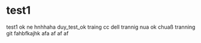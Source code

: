 # test1
test1
ok ne hnhhaha
duy_test_ok
traing cc
dell trannig nua
ok chuaß
tranning git 
fahbfkajhk
afa
af
af
af
